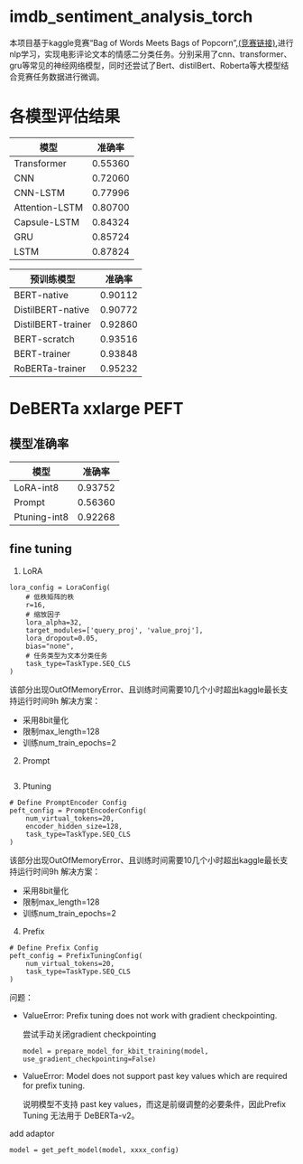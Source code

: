 # imdb_sentiment_analysis_torch
本项目基于kaggle竞赛“Bag of Words Meets Bags of Popcorn”,[(竞赛链接)](https://www.kaggle.com/competitions/word2vec-nlp-tutorial/overview),进行nlp学习，实现电影评论文本的情感二分类任务。分别采用了cnn、transformer、gru等常见的神经网络模型，同时还尝试了Bert、distilBert、Roberta等大模型结合竞赛任务数据进行微调。
# 各模型评估结果
|模型|准确率|
|---|---|
|Transformer|0.55360|
|CNN|0.72060|
|CNN-LSTM|0.77996|
|Attention-LSTM|0.80700|
|Capsule-LSTM|0.84324|
|GRU|0.85724|
|LSTM|0.87824|

|预训练模型|准确率|
|---|---|
|BERT-native|0.90112|
|DistilBERT-native|0.90772|
|DistilBERT-trainer|0.92860|
|BERT-scratch|0.93516|
|BERT-trainer|0.93848|
|RoBERTa-trainer|0.95232|


# DeBERTa xxlarge PEFT
## 模型准确率
|模型|准确率|
|---|---|
|LoRA-int8|0.93752|
|Prompt|0.56360|
|Ptuning-int8|0.92268|
## fine tuning
1. LoRA
```
lora_config = LoraConfig(
    # 低秩矩阵的秩
    r=16,
    # 缩放因子
    lora_alpha=32,
    target_modules=['query_proj', 'value_proj'],
    lora_dropout=0.05,
    bias="none",
    # 任务类型为文本分类任务
    task_type=TaskType.SEQ_CLS
)
```
该部分出现OutOfMemoryError、且训练时间需要10几个小时超出kaggle最长支持运行时间9h
解决方案：
- 采用8bit量化
- 限制max_length=128
- 训练num_train_epochs=2
2. Prompt
```

```
3. Ptuning
```
# Define PromptEncoder Config
peft_config = PromptEncoderConfig(
    num_virtual_tokens=20,
    encoder_hidden_size=128,
    task_type=TaskType.SEQ_CLS
)
```
该部分出现OutOfMemoryError、且训练时间需要10几个小时超出kaggle最长支持运行时间9h
解决方案：
- 采用8bit量化
- 限制max_length=128
- 训练num_train_epochs=2

4. Prefix
```
# Define Prefix Config
peft_config = PrefixTuningConfig(
    num_virtual_tokens=20,
    task_type=TaskType.SEQ_CLS
)
```
问题：
- ValueError: Prefix tuning does not work with gradient checkpointing.

  尝试手动关闭gradient checkpointing
  ```
  model = prepare_model_for_kbit_training(model, use_gradient_checkpointing=False)
  ```
  
- ValueError: Model does not support past key values which are required for prefix tuning.

  说明模型不支持​​ past key values​​，而这是前缀调整的必要条件，因此Prefix Tuning 无法用于 DeBERTa-v2。

add adaptor
```
model = get_peft_model(model, xxxx_config)
```
